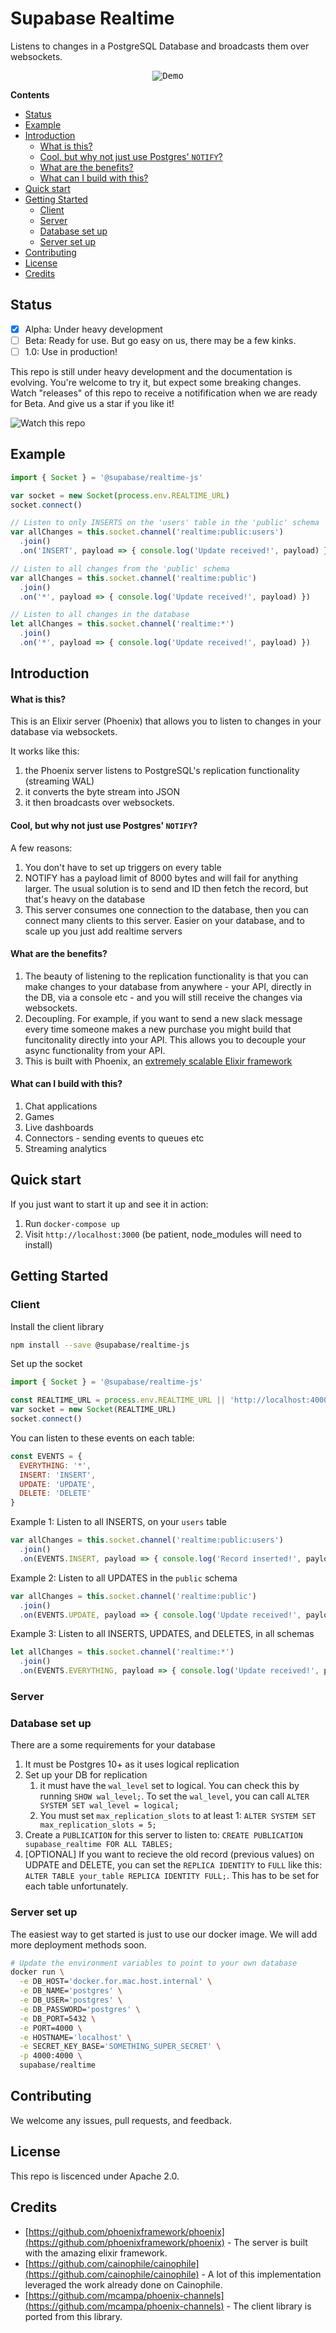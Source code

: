# Supabase Realtime

Listens to changes in a PostgreSQL Database and broadcasts them over websockets.

<p align="center"><kbd><img src="./examples/next-js/demo.gif" alt="Demo"/></kbd></p>


**Contents**
- [Status](#status)
- [Example](#example)
- [Introduction](#introduction)
    - [What is this?](#what-is-this)
    - [Cool, but why not just use Postgres' `NOTIFY`?](#cool-but-why-not-just-use-postgres-notify)
    - [What are the benefits?](#what-are-the-benefits)
    - [What can I build with this?](#what-can-i-build-with-this)
- [Quick start](#quick-start)
- [Getting Started](#getting-started)
  - [Client](#client)
  - [Server](#server)
  - [Database set up](#database-set-up)
  - [Server set up](#server-set-up)
- [Contributing](#contributing)
- [License](#license)
- [Credits](#credits)

## Status

- [x] Alpha: Under heavy development
- [ ] Beta: Ready for use. But go easy on us, there may be a few kinks.
- [ ] 1.0: Use in production!

This repo is still under heavy development and the documentation is evolving. You're welcome to try it, but expect some breaking changes. Watch "releases" of this repo to receive a notifification when we are ready for Beta. And give us a star if you like it!

![Watch this repo](https://gitcdn.xyz/repo/supabase/monorepo/master/web/static/watch-repo.gif "Watch this repo")


## Example

```js
import { Socket } = '@supabase/realtime-js'

var socket = new Socket(process.env.REALTIME_URL)
socket.connect()

// Listen to only INSERTS on the 'users' table in the 'public' schema
var allChanges = this.socket.channel('realtime:public:users')
  .join()
  .on('INSERT', payload => { console.log('Update received!', payload) })

// Listen to all changes from the 'public' schema
var allChanges = this.socket.channel('realtime:public')
  .join()
  .on('*', payload => { console.log('Update received!', payload) })

// Listen to all changes in the database
let allChanges = this.socket.channel('realtime:*')
  .join()
  .on('*', payload => { console.log('Update received!', payload) })

```

## Introduction

#### What is this?

This is an Elixir server (Phoenix) that allows you to listen to changes in your database via websockets.

It works like this:

1. the Phoenix server listens to PostgreSQL's replication functionality (streaming WAL)
2. it converts the byte stream into JSON
3. it then broadcasts over websockets. 
  
#### Cool, but why not just use Postgres' `NOTIFY`?

A few reasons:

1. You don't have to set up triggers on every table
2. NOTIFY has a payload limit of 8000 bytes and will fail for anything larger. The usual solution is to send and ID then fetch the record, but that's heavy on the database
3. This server consumes one connection to the database, then you can connect many clients to this server. Easier on your database, and to scale up you just add realtime servers

#### What are the benefits?

1. The beauty of listening to the replication functionality is that you can make changes to your database from anywhere - your API, directly in the DB, via a console etc - and you will still receive the changes via websockets. 
2. Decoupling. For example, if you want to send a new slack message every time someone makes a new purchase you might build that funcitonality directly into your API. This allows you to decouple your async functionality from your API.
3. This is built with Phoenix, an [extremely scalable Elixir framework](https://www.phoenixframework.org/blog/the-road-to-2-million-websocket-connections)

#### What can I build with this?

1. Chat applications
2. Games
3. Live dashboards
4. Connectors - sending events to queues etc
5. Streaming analytics

## Quick start

If you just want to start it up and see it in action: 

1. Run `docker-compose up`
2. Visit `http://localhost:3000` (be patient, node_modules will need to install)

## Getting Started

### Client

Install the client library

```sh
npm install --save @supabase/realtime-js
```

Set up the socket

```js
import { Socket } = '@supabase/realtime-js'

const REALTIME_URL = process.env.REALTIME_URL || 'http://localhost:4000'
var socket = new Socket(REALTIME_URL) 
socket.connect()
```

You can listen to these events on each table:

```js
const EVENTS = {
  EVERYTHING: '*',
  INSERT: 'INSERT',
  UPDATE: 'UPDATE',
  DELETE: 'DELETE'
}
```

Example 1: Listen to all INSERTS, on your `users` table

```js
var allChanges = this.socket.channel('realtime:public:users')
  .join()
  .on(EVENTS.INSERT, payload => { console.log('Record inserted!', payload) })
```

Example 2: Listen to all UPDATES in the `public` schema

```js
var allChanges = this.socket.channel('realtime:public')
  .join()
  .on(EVENTS.UPDATE, payload => { console.log('Update received!', payload) })

```

Example 3: Listen to all INSERTS, UPDATES, and DELETES, in all schemas

```js
let allChanges = this.socket.channel('realtime:*')
  .join()
  .on(EVENTS.EVERYTHING, payload => { console.log('Update received!', payload) })
```

### Server

### Database set up

There are a some requirements for your database

1. It must be Postgres 10+ as it uses logical replication
2. Set up your DB for replication
   1. it must have the `wal_level` set to logical. You can check this by running `SHOW wal_level;`. To set the `wal_level`, you can call `ALTER SYSTEM SET wal_level = logical;`
   2. You must set `max_replication_slots` to at least 1: `ALTER SYSTEM SET max_replication_slots = 5;`
3. Create a `PUBLICATION` for this server to listen to: `CREATE PUBLICATION supabase_realtime FOR ALL TABLES;`
4. [OPTIONAL] If you want to recieve the old record (previous values) on UDPATE and DELETE, you can set the `REPLICA IDENTITY` to `FULL` like this: `ALTER TABLE your_table REPLICA IDENTITY FULL;`. This has to be set for each table unfortunately.


### Server set up

The easiest way to get started is just to use our docker image. We will add more deployment methods soon.

```sh
# Update the environment variables to point to your own database
docker run \
  -e DB_HOST='docker.for.mac.host.internal' \
  -e DB_NAME='postgres' \
  -e DB_USER='postgres' \
  -e DB_PASSWORD='postgres' \
  -e DB_PORT=5432 \
  -e PORT=4000 \
  -e HOSTNAME='localhost' \
  -e SECRET_KEY_BASE='SOMETHING_SUPER_SECRET' \
  -p 4000:4000 \
  supabase/realtime
```

## Contributing

We welcome any issues, pull requests, and feedback. 

## License

This repo is liscenced under Apache 2.0.

## Credits

- [https://github.com/phoenixframework/phoenix](https://github.com/phoenixframework/phoenix) - The server is built with the amazing elixir framework.
- [https://github.com/cainophile/cainophile](https://github.com/cainophile/cainophile) - A lot of this implementation leveraged the work already done on Cainophile.
- [https://github.com/mcampa/phoenix-channels](https://github.com/mcampa/phoenix-channels) - The client library is ported from this library. 
